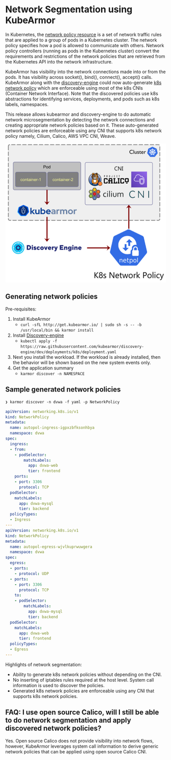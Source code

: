 # Network Segmentation using KubeArmor

In Kubernetes, the [network policy resource](https://kubernetes.io/docs/concepts/services-networking/network-policies/) is a set of network traffic rules that are applied to a group of pods in a Kubernetes cluster. The network policy specifies how a pod is allowed to communicate with others. Network policy controllers (running as pods in the Kubernetes cluster) convert the requirements and restrictions of the network policies that are retrieved from the Kubernetes API into the network infrastructure.

KubeArmor has visibility into the network connections made into or from the pods. It has visibility across socket(), bind(), connect(), accept() calls. KubeArmor along with the [discovery-engine](https://github.com/kubearmor/discovery-engine/) could now auto-generate [k8s network policy](https://kubernetes.io/docs/concepts/services-networking/network-policies/) which are enforceable using most of the k8s CNIs (Container Network Interface). Note that the discovered policies use k8s abstractions for identifying services, deployments, and pods such as k8s labels, namespaces.

This release allows kubearmor and discovery-engine to do automatic network microsegmentation by detecting the network connections and creating appropriate network policies based on it. These auto-generated network policies are enforceable using any CNI that supports k8s network policy namely, Cilium, Calico, AWS VPC CNI, Weave.

<img src="../.gitbook/assets/network-segmentation.png" width="512" class="center" alt="Network Segmentation">

## Generating network policies

Pre-requisites:
1. Install KubeArmor
	* `curl -sfL http://get.kubearmor.io/ | sudo sh -s -- -b /usr/local/bin && karmor install`
2. Install [Discovery-engine](https://github.com/kubearmor/discovery-engine)
	* `kubectl apply -f https://raw.githubusercontent.com/kubearmor/discovery-engine/dev/deployments/k8s/deployment.yaml`
3. Next you install the workload. If the workload is already installed, then the behavior will be shown based on the new system events only.
4. Get the application summary
	* `karmor discover -n NAMESPACE`

## Sample generated network policies

```
❯ karmor discover -n dvwa -f yaml -p NetworkPolicy
```

```yaml
apiVersion: networking.k8s.io/v1
kind: NetworkPolicy
metadata:
  name: autopol-ingress-igpxzbfksonhbya
  namespace: dvwa
spec:
  ingress:
  - from:
    - podSelector:
        matchLabels:
          app: dvwa-web
          tier: frontend
    ports:
    - port: 3306
      protocol: TCP
  podSelector:
    matchLabels:
      app: dvwa-mysql
      tier: backend
  policyTypes:
  - Ingress
---
apiVersion: networking.k8s.io/v1
kind: NetworkPolicy
metadata:
  name: autopol-egress-wjvlkuprwuwgera
  namespace: dvwa
spec:
  egress:
  - ports:
    - protocol: UDP
  - ports:
    - port: 3306
      protocol: TCP
    to:
    - podSelector:
        matchLabels:
          app: dvwa-mysql
          tier: backend
  podSelector:
    matchLabels:
      app: dvwa-web
      tier: frontend
  policyTypes:
  - Egress
---
```

Highlights of network segmentation:
* Ability to generate k8s network policies without depending on the CNI.
* No inserting of iptables rules required at the host level. System call information is used to discover the policies.
* Generated k8s network policies are enforceable using any CNI that supports k8s network policies.

## FAQ: I use open source Calico, will I still be able to do network segmentation and apply discovered network policies?

Yes. Open source Calico does not provide visibility into network flows, however, KubeArmor leverages system call information to derive generic network policies that can be applied using open source Calico CNI.

